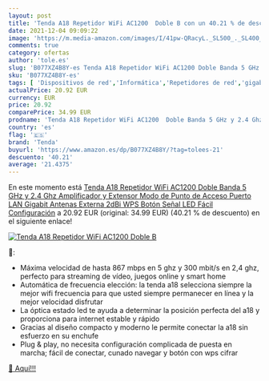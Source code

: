 ```yaml
---
layout: post
title: 'Tenda A18 Repetidor WiFi AC1200  Doble B con un 40.21 % de descuento'
date: 2021-12-04 09:09:22
image: 'https://m.media-amazon.com/images/I/41pw-QRacyL._SL500_._SL400_.jpg'
comments: true
category: ofertas
author: 'tole.es'
slug: 'B077XZ4B8Y-es Tenda A18 Repetidor WiFi AC1200 Doble Banda 5 GHz y 2.4...'
sku: 'B077XZ4B8Y-es'
tags: [ 'Dispositivos de red','Informática','Repetidores de red','gigabit','tenda','wifi', ]
actualPrice: 20.92 EUR
currency: EUR
price: 20.92
comparePrice: 34.99 EUR
prodname: 'Tenda A18 Repetidor WiFi AC1200  Doble Banda 5 GHz y 2.4 Ghz  Amplificador y Extensor  Modo de Punto de Acceso  Puerto LAN Gigabit  Antenas Externa 2dBi  WPS Botón  Señal LED  Fácil Configuración'
country: 'es'
flag: '🇪🇸'
brand: 'Tenda'
buyurl: 'https://www.amazon.es/dp/B077XZ4B8Y/?tag=tolees-21'
descuento: '40.21'
average: '21.4375'
---
```


En este momento está [Tenda A18 Repetidor WiFi AC1200  Doble Banda 5 GHz y 2.4 Ghz  Amplificador y Extensor  Modo de Punto de Acceso  Puerto LAN Gigabit  Antenas Externa 2dBi  WPS Botón  Señal LED  Fácil Configuración](https://www.amazon.es/dp/B077XZ4B8Y/?tag=tolees-21) a 20.92 EUR (original: 34.99 EUR) (40.21 %  de descuento) en el siguiente enlace!

[![Tenda A18 Repetidor WiFi AC1200  Doble B](https://m.media-amazon.com/images/I/41pw-QRacyL._SL500_._SL400_.jpg)](https://www.amazon.es/dp/B077XZ4B8Y/?tag=tolees-21)

🔎:

- Máxima velocidad de hasta 867 mbps en 5 ghz y 300 mbit/s en 2,4 ghz, perfecto para streaming de vídeo, juegos online y smart home
- Automática de frecuencia elección: la tenda a18 selecciona siempre la mejor wifi frecuencia para que usted siempre permanecer en línea y la mejor velocidad disfrutar
- La óptica estado led te ayuda a determinar la posición perfecta del a18 y proporciona para internet estable y rápido
- Gracias al diseño compacto y moderno le permite conectar la a18 sin esfuerzo en su enchufe
- Plug & play, no necesita configuración complicada de puesta en marcha; fácil de conectar, cunado navegar y botón con wps cifrar

[🛒 Aquí!!!](https://www.amazon.es/dp/B077XZ4B8Y/?tag=tolees-21)
